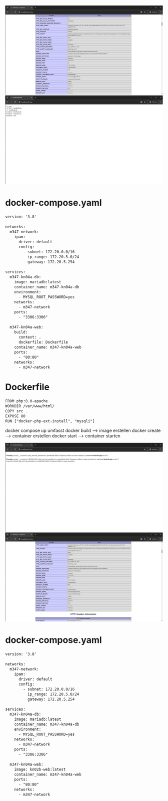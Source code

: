 ![](infophp.JPG)
![](dbphp.JPG)

# docker-compose.yaml
```
version: '3.8'

networks:
  m347-network:
    ipam:
      driver: default
      config:
        - subnet: 172.20.0.0/16
          ip_range: 172.20.5.0/24
          gateway: 172.20.5.254

services:
  m347-kn04a-db:
    image: mariadb:latest
    container_name: m347-kn04a-db
    environment:
      - MYSQL_ROOT_PASSWORD=yes
    networks:
      - m347-network
    ports:
      - "3306:3306"

  m347-kn04a-web:
    build:
      context: .
      dockerfile: Dockerfile
    container_name: m347-kn04a-web
    ports:
      - "80:80"
    networks:
      - m347-network

```

# Dockerfile
```
FROM php:8.0-apache
WORKDIR /var/www/html/
COPY src .
EXPOSE 80
RUN ["docker-php-ext-install", "mysqli"]
```

docker compose up umfasst
docker build --> image erstellen
docker create --> container erstellen
docker start --> container starten

![](dbphp2.JPG)
![](infophp2.JPG)

# docker-compose.yaml
```
version: '3.8'

networks:
  m347-network:
    ipam:
      driver: default
      config:
        - subnet: 172.20.0.0/16
          ip_range: 172.20.5.0/24
          gateway: 172.20.5.254

services:
  m347-kn04a-db:
    image: mariadb:latest
    container_name: m347-kn04a-db
    environment:
      - MYSQL_ROOT_PASSWORD=yes
    networks:
      - m347-network
    ports:
      - "3306:3306"

  m347-kn04a-web:
    image: kn02b-web:latest
    container_name: m347-kn04a-web
    ports:
      - "80:80"
    networks:
      - m347-network

```
